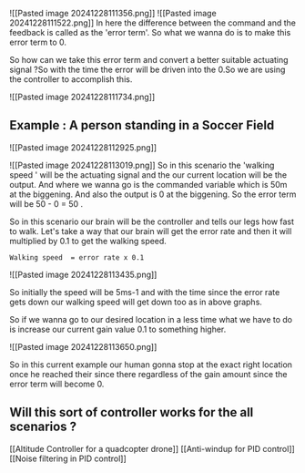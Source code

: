 ![[Pasted image 20241228111356.png]]
![[Pasted image 20241228111522.png]]
In here the difference between the command and the feedback is called as the 'error term'. So what we wanna do is to make this error term to 0.

So how can we take this error term and convert a better suitable actuating signal ?So with the time the error will be driven into the 0.So we are using the controller to accomplish this.

![[Pasted image 20241228111734.png]]
## Example : A person standing in a Soccer Field

![[Pasted image 20241228112925.png]]

![[Pasted image 20241228113019.png]]
So in this scenario the 'walking speed ' will be the actuating signal and the our current location will be the output. And where we wanna go is the commanded variable which is 50m at the biggening.  And also the output is 0 at the biggening. So the error term will be 50 - 0 = 50 .  

So in this scenario our brain will be the controller and tells our legs how fast to walk.
Let's take a way that our brain will get the error rate and then it will multiplied by 0.1 to get the walking speed.

```
Walking speed  = error rate x 0.1
```

![[Pasted image 20241228113435.png]]

So initially the speed will be 5ms-1 and with the time since the error rate gets down our walking speed will get down too as in above graphs.

 So if we wanna go to our desired location in a less time what we have to do is increase our current gain value 0.1 to something higher.

![[Pasted image 20241228113650.png]]

So in this current example our human gonna stop at the exact right location once he reached their since there regardless of the gain amount since the error term will become 0.

## Will this sort of controller works for the all scenarios ?

[[Altitude Controller for a quadcopter drone]]
[[Anti-windup for PID control]]
[[Noise filtering in PID control]]